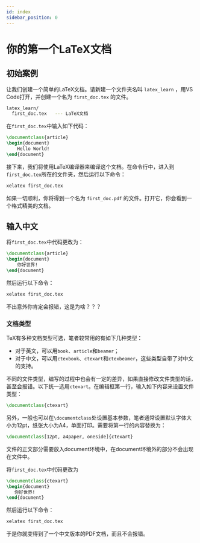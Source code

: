 ```yaml
---
id: index
sidebar_position: 0
---
```


# 你的第一个LaTeX文档

## 初始案例

让我们创建一个简单的LaTeX文档。请新建一个文件夹名叫 `latex_learn` ，用VS Code打开，并创建一个名为 `first_doc.tex` 的文件。

```bash
latex_learn/
  first_doc.tex   --- LaTeX文档
```
在`first_doc.tex`中输入如下代码：
```tex
\documentclass{article}
\begin{document}
    Hello World!
\end{document}
```
接下来，我们将使用LaTeX编译器来编译这个文档。在命令行中，进入到`first_doc.tex`所在的文件夹，然后运行以下命令：
```bash
xelatex first_doc.tex
``` 

如果一切顺利，你将得到一个名为 `first_doc.pdf` 的文件。打开它，你会看到一个格式精美的文档。

## 输入中文

将`first_doc.tex`中代码更改为：
```tex
\documentclass{article}
\begin{document}
    你好世界!
\end{document}
```

然后运行以下命令：
```bash
xelatex first_doc.tex
``` 

不出意外你肯定会报错，这是为啥？？？

### 文档类型
TeX有多种文档类型可选，笔者较常用的有如下几种类型：

- 对于英文，可以用`book`、`article`和`beamer`；
- 对于中文，可以用`ctexbook`、`ctexart`和`ctexbeamer`，这些类型自带了对中文的支持。

不同的文件类型，编写的过程中也会有一定的差异，如果直接修改文件类型的话，甚至会报错。以下统一选用`ctexart`。在编辑框第一行，输入如下内容来设置文件类型：

```tex
\documentclass{ctexart}
```

另外，一般也可以在`\documentclass`处设置基本参数，笔者通常设置默认字体大小为12pt，纸张大小为A4，单面打印。需要将第一行的内容替换为：

```tex
\documentclass[12pt, a4paper, oneside]{ctexart}
```
文件的正文部分需要放入document环境中，在document环境外的部分不会出现在文件中。

将`first_doc.tex`中代码更改为

```tex
\documentclass{ctexart}
\begin{document}
   你好世界!
\end{document}
```

然后运行以下命令：
```bash
xelatex first_doc.tex
``` 

于是你就变得到了一个中文版本的PDF文档，而且不会报错。


